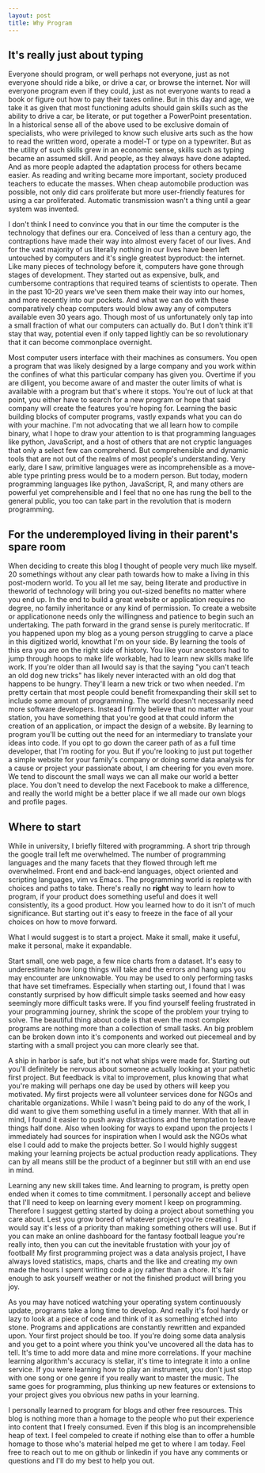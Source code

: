 ```yaml
---
layout: post
title: Why Program
---
```


## It's really just about typing

Everyone should program, or well perhaps not everyone, just as not everyone should ride a bike, or drive a car, or browse the internet. Nor will everyone program even if they could, just as not everyone wants to read a book or figure out how to pay their taxes online. But in this day and age, we take it as given that most functioning adults should gain skills such as the ability to drive a car, be literate, or put together a PowerPoint presentation. In a historical sense all of the above used to be exclusive domain of specialists, who were privileged to know such elusive arts such as the how to read the written word, operate a model-T or type on a typewriter. But as the utility of such skills grew in an economic sense, skills such as typing became an assumed skill. And people, as they always have done adapted. And as more people adapted the adaptation process for others became easier. As reading and writing became more important, society produced teachers to educate the masses. When cheap automobile production was possible, not only did cars proliferate but more user-friendly features for using a car proliferated. Automatic transmission wasn't a thing until a gear system was invented. 

I don't think I need to convince you that in our time the computer is the technology that defines our era. Conceived of less than a century ago, the contraptions have made their way into almost every facet of our lives. And for the vast majority of us literally nothing in our lives have been left untouched by computers and it's single greatest byproduct: the internet. Like many pieces of technology before it, computers have gone through stages of development. They started out as expensive, bulk, and cumbersome contraptions that required teams of scientists to operate. Then in the past 10-20 years we've seen them make their way into our homes, and more recently into our pockets. And what we can do with these comparatively cheap computers would blow away any of computers available even 30 years ago. Though most of us unfortunately only tap into a small fraction of what our computers can actually do. But I don't think it'll stay that way, potential even if only tapped lightly can be so revolutionary that it can become commonplace overnight. 

Most computer users interface with their machines as consumers. You open a program that was likely designed by a large company and you work within the confines of what this particular company has given you. Overtime if you are diligent, you become aware of and master the outer limits of what is available with a program but that's where it stops. You're out of luck at that point, you either have to search for a new program or hope that said company will create the features you're hoping for. Learning the basic building blocks of computer programs, vastly expands what you can do with your machine. I'm not advocating that we all learn how to compile binary, what I hope to draw your attention to is that programming languages like python, JavaScript, and a host of others that are not cryptic languages that only a select few can comprehend. But comprehensible and dynamic tools that are not out of the realms of most people's understanding. Very early, dare I saw, primitive languages were as incomprehensible as a move-able type printing press would be to a modern person. But today, modern programming languages like python, JavaScript, R, and many others are powerful yet comprehensible and I feel that no one has rung the bell to the general public, you too can take part in the revolution that is modern programming. 

## For the underemployed living in their parent's spare room
When deciding to create this blog I thought of people very much like myself. 20 somethings without any clear path towards how to make a living in this post-modern world. To you all let me say, being literate and productive in theworld of technology will bring you out-sized benefits no matter where you end up. In the end to build a great website or application requires no degree, no family inheritance or any kind of permission. To create a website or applicationone needs only the willingness and patience to begin such an undertaking. The path forward in the grand sense is purely meritocratic. If you happened upon my blog as a young person struggling to carve a place in this digitized world, knowthat I'm on your side. By learning the tools of this era you are on the right side of history. You like your ancestors had to jump through hoops to make life workable, had to learn new skills make life work. If you're older than all Iwould say is that the saying "you can't teach an old dog new tricks" has likely never interacted with an old dog that happens to be hungry. They'll learn a new trick or two when needed. I'm pretty certain that most people could benefit fromexpanding their skill set to include some amount of programming. The world doesn't necessarily need more software developers. Instead I firmly believe that no matter what your station, you have something that you're good at that could inform the creation of an application, or impact the design of a website. By learning to program you'll be cutting out the need for an intermediary to translate your ideas into code. If you opt to go down the career path of as a full time developer, that I'm rooting for you. But if you're looking to just put together a simple website for your family's company or doing some data analysis for a cause or project your passionate about, I am cheering for you even more. We tend to discount the small ways we can all make our world a better place. You don't need to develop the next Facebook to make a difference, and really the world might be a better place if we all made our own blogs and profile pages. 

## Where to start 

While in university, I briefly filtered with programming. A short trip through the google trail left me overwhelmed. The number of programming languages and the many facets that they flowed through left me overwhelmed. Front end and back-end languages, object oriented and scripting languages, vim vs Emacs. The programming world is replete with choices and paths to take. There's really no **right** way to learn how to program, if your product does something useful and does it well consistently, its a good product. How you learned how to do it isn't of much significance. But starting out it's easy to freeze in the face of all your choices on how to move forward. 

What I would suggest is to start a project. Make it small, make it useful, make it personal, make it expandable. 

Start small, one web page, a few nice charts from a dataset. It's easy to underestimate how long things will take and the errors and hang ups you may encounter are unknowable. You may be used to only performing tasks that have set timeframes. Especially when starting out, I found that I was constantly surprised by how difficult simple tasks seemed and how easy seemingly more difficult tasks were. If you find yourself feeling frustrated in your programming journey, shrink the scope of the problem your trying to solve. The beautiful thing about code is that even the most complex programs are nothing more than a collection of small tasks. An big problem can be broken down into it's components and worked out piecemeal and by starting with a small project you can more clearly see that. 

A ship in harbor is safe, but it's not what ships were made for. Starting out you'll definitely be nervous about someone actually looking at your pathetic first project. But feedback is vital to improvement, plus knowing that what you're making will perhaps one day be used by others will keep you motivated. My first projects were all volunteer services done for NGOs and charitable organizations. While I wasn't being paid to do any of the work, I did want to give them something useful in a timely manner. With that all in mind, I found it easier to push away distractions and the temptation to leave things half done. Also when looking for ways to expand upon the projects I immediately had sources for inspiration when I would ask the NGOs what else I could add to make the projects better. So I would highly suggest making your learning projects be actual production ready applications. They can by all means still be the product of a beginner but still with an end use in mind. 

Learning any new skill takes time. And learning to program, is pretty open ended when it comes to time commitment. I personally accept and believe that I'll need to keep on learning every moment I keep on programming. Therefore I suggest getting started by doing a project about something you care about. Lest you grow bored of whatever project you're creating. I would say it's less of a priority than making something others will use. But if you can make an online dashboard for the fantasy football league you're really into, then you can cut the inevitable frustation with your joy of football! My first programming project was a data analysis project, I have always loved statistics, maps, charts and the like and creating my own made the hours I spent writing code a joy rather than a chore. It's fair enough to ask yourself weather or not the finished product will bring you joy. 

As you may have noticed watching your operating system continuously update, programs take a long time to develop. And really it's fool hardy or lazy to look at a piece of code and think of it as something etched into stone. Programs and applications are constantly rewritten and expanded upon. Your first project should be too. If you're doing some data analysis and you get to a point where you think you've uncovered all the data has to tell. It's time to add more data and mine more correlations. If your machine learning algorithm's accuracy is stellar, it's time to integrate it into a online service. If you were learning how to play an instrument, you don't just stop with one song or one genre if you really want to master the music. The same goes for programming, plus thinking up new features or extensions to your project gives you obvious new paths in your learning. 


I personally learned to program for blogs and other free resources. This blog is nothing more than a homage to the people who put their experience into content that I freely consumed. Even if this blog is an incomprehensible heap of text. I feel compeled to create if nothing else than to offer a humble homage to those who's material helped me get to where I am today. Feel free to reach out to me on github or linkedin if you have any comments or questions and I'll do my best to help you out.
